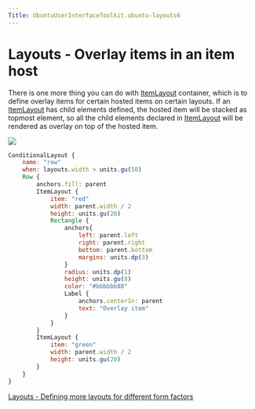 ```yaml
---
Title: UbuntuUserInterfaceToolkit.ubuntu-layouts6
---
```

        
Layouts - Overlay items in an item host
=======================================

<span class="subtitle"></span>
<span id="details"></span>
There is one more thing you can do with [ItemLayout](../Ubuntu.Layouts.ItemLayout.md) container, which is to define overlay items for certain hosted items on certain layouts. If an [ItemLayout](../Ubuntu.Layouts.ItemLayout.md) has child elements defined, the hosted item will be stacked as topmost element, so all the child elements declared in [ItemLayout](../Ubuntu.Layouts.ItemLayout.md) will be rendered as overlay on top of the hosted item.

![](https://developer.ubuntu.com/static/devportal_uploaded/e8f29d42-5943-482a-ae85-547ff21283df-api/apps/qml/sdk-15.04.6/ubuntu-layouts6/images/layout7.png)

``` qml
ConditionalLayout {
    name: "row"
    when: layouts.width > units.gu(50)
    Row {
        anchors.fill: parent
        ItemLayout {
            item: "red"
            width: parent.width / 2
            height: units.gu(20)
            Rectangle {
                anchors{
                    left: parent.left
                    right: parent.right
                    bottom: parent.bottom
                    margins: units.dp(3)
                }
                radius: units.dp(1)
                height: units.gu(8)
                color: "#bbbbbb88"
                Label {
                    anchors.centerIn: parent
                    text: "Overlay item"
                }
            }
        }
        ItemLayout {
            item: "green"
            width: parent.width / 2
            height: units.gu(20)
        }
    }
}
```

<a href="UbuntuUserInterfaceToolkit.ubuntu-layouts7.md" class="nextPage">Layouts - Defining more layouts for different form factors</a>

